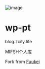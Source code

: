 ![image](https://cdn.jsdelivr.net/gh/Smart-Chou/wp-pt@0.1/wp-pt.png)
# wp-pt

blog.zcily.life

MIFSH个人库

Fork from <a href ="https://github.com/Fuukei/Public_Repository/">Fuukei</a>
